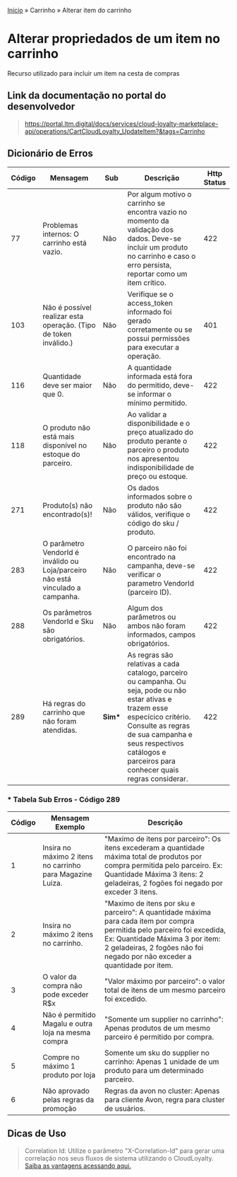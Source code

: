 [Início](/readme.md) &raquo; Carrinho &raquo; Alterar item do carrinho

# Alterar propriedados de um item no carrinho

Recurso utilizado para incluir um item na cesta de compras  

## Link da documentação no portal do desenvolvedor

> https://portal.ltm.digital/docs/services/cloud-loyalty-marketplace-api/operations/CartCloudLoyalty_UpdateItem?&tags=Carrinho

## Dicionário de Erros

| Código | Mensagem | Sub | Descrição | Http Status |
|-|-|-|-|-|
| 77 | Problemas internos: O carrinho está vazio. | Não | Por algum motivo o carrinho se encontra vazio no momento da validação dos dados. Deve-se incluir um produto no carrinho e caso o erro persista, reportar como um item crítico. | 422
| 103 | Não é possível realizar esta operação. (Tipo de token inválido.) | Não | Verifique se o access_token informado foi gerado corretamente ou se possui permissões para executar a operação.| 401 |
| 116 | Quantidade deve ser maior que 0. | Não | A quantidade informada está fora do permitido, deve-se informar o mínimo permitido. | 422
| 118 | O produto não está mais disponível no estoque do parceiro. | Não | Ao validar a disponibilidade e o preço atualizado do produto perante o parceiro o produto nos apresentou indisponibilidade de preço ou estoque. | 422
| 271 | Produto(s) não encontrado(s)! | Não | Os dados informados sobre o produto não são válidos, verifique o código do sku / produto. | 422
| 283 | O parâmetro VendorId é inválido ou Loja/parceiro não está vinculado a campanha. | Não | O parceiro não foi encontrado na campanha, deve-se verificar o parametro VendorId (parceiro ID). | 422
| 288 | Os parâmetros VendorId e Sku são obrigatórios. | Não | Algum dos parâmetros ou ambos não foram informados, campos obrigatórios. | 422
| 289 | Há regras do carrinho que não foram atendidas. | **Sim\*** | As regras são relativas a cada catalogo, parceiro ou campanha. Ou seja, pode ou não estar ativas e trazem esse especícico critério. Consulte as regras de sua campanha e seus respectivos catálogos e parceiros para conhecer quais regras considerar. | 422

### * Tabela Sub Erros - Código 289

| Código | Mensagem Exemplo | Descrição |
|-|-|-|
| 1 | Insira no máximo 2 itens no carrinho para Magazine Luiza. | "Maximo de itens por parceiro": Os itens excederam a quantidade máxima total de produtos por compra permitida pelo parceiro. Ex: Quantidade Máxima 3 itens: 2 geladeiras, 2 fogões foi negado por exceder 3 itens. |
| 2 | Insira no máximo 2 itens no carrinho. | "Maximo de itens por sku e parceiro": A quantidade máxima para cada item por compra permitida pelo parceiro foi excedida, Ex: Quantidade Máxima 3 por item: 2 geladeiras, 2 fogões não foi negado por não exceder a quantidade por item. |
| 3 | O valor da compra não pode exceder R$x | "Valor máximo por parceiro": o valor total de itens de um mesmo parceiro foi excedido. |
| 4 | Não é permitido Magalu e outra loja na mesma compra | "Somente um supplier no carrinho": Apenas produtos de um mesmo parceiro é permitido por compra. |
| 5 | Compre no máximo 1 produto por loja | Somente um sku do supplier no carrinho: Apenas 1 unidade de um produto para um determinado parceiro. |
| 6 | Não aprovado pelas regras da promoção | Regras da avon no cluster: Apenas para cliente Avon, regra para cluster de usuários. |

## Dicas de Uso

> Correlation Id: Utilize o parâmetro "X-Correlation-Id" para gerar uma correlação nos seus fluxos de sistema utilizando o CloudLoyalty.
[Saiba as vantagens acessando aqui.](/tips/readme.md)
